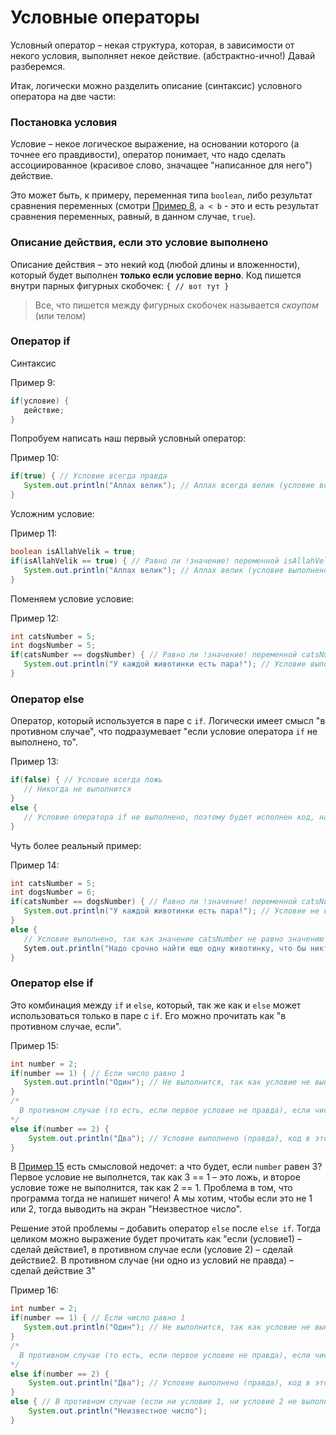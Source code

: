 # Условные операторы

Условный оператор – некая структура, которая, в зависимости от некого условия, выполняет некое действие. (абстрактно-ично!) Давай разберемся.

Итак, логически можно разделить описание (синтаксис) условного оператора на две части:

### Постановка условия

Условие – некое логическое выражение, на основании которого (а точнее его правдивости), оператор понимает, что надо сделать ассоциированное (красивое слово, значащее "написанное для него") действие.

Это может быть, к примеру, переменная типа `boolean`, либо результат сравнения переменных (смотри [Пример 8](), `a < b` - это и есть результат сравнения переменных, равный, в данном случае, `true`).

### Описание действия, если это условие выполнено

Описание действия – это некий код (любой длины и вложенности), который будет выполнен **только если условие верно**. Код пишется внутри парных фигурных скобочек: `{ // вот тут }`

>Все, что пишется между фигурных скобочек называется *скоупом* (или телом)

### Оператор if

Синтаксис

Пример 9:
```java
if(условие) {
   действие;
}
```

Попробуем написать наш первый условный оператор:

Пример 10:
```java
if(true) { // Условие всегда правда
   System.out.println("Аллах велик"); // Аллах всегда велик (условие всегда правда), поэтому скажем же об этом!
}
```

Усложним условие:

Пример 11:
```java
boolean isAllahVelik = true;
if(isAllahVelik == true) { // Равно ли !значение! переменной isAllahVelik true
   System.out.println("Аллах велик"); // Аллах велик (условие выполнено), поэтому скажем же об этом!
}
```

Поменяем условие условие:

Пример 12:
```java
int catsNumber = 5;
int dogsNumber = 5;
if(catsNumber == dogsNumber) { // Равно ли !значение! переменной catsNumber значению переменной dogsNumber
   System.out.println("У каждой животинки есть пара!"); // Условие выполнено, напишем, что у всех есть друг
}
```

### Оператор else

Оператор, который используется в паре с `if`. Логически имеет смысл "в противном случае", что подразумевает "если условие оператора `if` не выполнено, то".

Пример 13:
```java
if(false) { // Условие всегда ложь
   // Никогда не выполнится
}
else {
   // Условие оператора if не выполнено, поэтому будет исполнен код, находящийся в этом скоупе
}
```

Чуть более реальный пример:

Пример 14:
```java
int catsNumber = 5;
int dogsNumber = 6;
if(catsNumber == dogsNumber) { // Равно ли !значение! переменной catsNumber значению переменной dogsNumber. 
   System.out.println("У каждой животинки есть пара!"); // Условие не выполнено, код не выполнится
}
else {
   // Условие выполнено, так как значение catsNumber не равно значению dogsNumber
   Sytem.out.println("Надо срочно найти еще одну животинку, что бы никто не скучал"); // Выполнится
}
```

### Оператор else if

Это комбинация между `if` и `else`, который, так же как и `else` может использоваться только в паре с `if`. Его можно прочитать как "в противном случае, если". 

Пример 15:
```java
int number = 2;
if(number == 1) { // Если число равно 1
   System.out.println("Один"); // Не выполнится, так как условие не выполнено
}
/*
  В противном случае (то есть, если первое условие не правда), если число равно 2
*/
else if(number == 2) {
	System.out.println("Два"); // Условие выполнено (правда), код в этом скоупе (между {}) выполнится
} 
```

В [Пример 15]() есть смысловой недочет: а что будет, если `number` равен 3? Первое условие не выполнется, так как 3 == 1 – это ложь, и второе условие тоже не выполнится, так как 2 == 1. Проблема в том, что программа тогда не напишет ничего! А мы хотим, чтобы если это не 1 или 2, тогда выводить на экран "Неизвестное число". 

Решение этой проблемы – добавить оператор `else` после `else if`. Тогда целиком можно выражение будет прочитать как "если (условие1) – сделай действие1, в противном случае если (условие 2) – сделай действие2. В противном случае (ни одно из условий не правда) – сделай действие 3"

Пример 16:
```java
int number = 2;
if(number == 1) { // Если число равно 1
   System.out.println("Один"); // Не выполнится, так как условие не выполнено
}
/*
  В противном случае (то есть, если первое условие не правда), если число равно 2
*/
else if(number == 2) {
	System.out.println("Два"); // Условие выполнено (правда), код в этом скоупе (между {}) выполнится
}
else { // В противном случае (если ни условие 1, ни условие 2 не выполнены)
	System.out.println("Неизвестное число");
}

```
